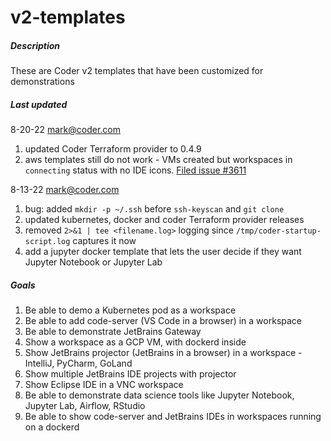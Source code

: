 # v2-templates

##### Description
These are Coder v2 templates that have been customized for demonstrations

##### Last updated

8-20-22 mark@coder.com
1. updated Coder Terraform provider to 0.4.9
1. aws templates still do not work - VMs created but workspaces in `connecting` status with no IDE icons. [Filed issue #3611](https://github.com/coder/coder/issues/3611)

8-13-22 mark@coder.com 
1. bug: added `mkdir -p ~/.ssh` before `ssh-keyscan` and `git clone`
1. updated kubernetes, docker and coder Terraform provider releases
1. removed `2>&1 | tee <filename.log>` logging since `/tmp/coder-startup-script.log` captures it now
1. add a jupyter docker template that lets the user decide if they want Jupyter Notebook or Jupyter Lab

##### Goals
1. Be able to demo a Kubernetes pod as a workspace
1. Be able to add code-server (VS Code in a browser) in a workspace
1. Be able to demonstrate JetBrains Gateway
1. Show a workspace as a GCP VM, with dockerd inside
1. Show JetBrains projector (JetBrains in a browser) in a workspace - IntelliJ, PyCharm, GoLand
1. Show multiple JetBrains IDE projects with projector
1. Show Eclipse IDE in a VNC workspace
1. Be able to demonstrate data science tools like Jupyter Notebook, Jupyter Lab, Airflow, RStudio
1. Be able to show code-server and JetBrains IDEs in workspaces running on a dockerd